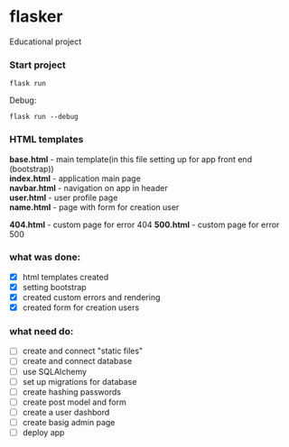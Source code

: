 # flasker
Educational project

### Start project
``` console
flask run
```

Debug:
``` console
flask run --debug
```

### HTML templates
<b>base.html</b> - main template(in this file setting up for app front end (bootstrap))<br/>
<b>index.html</b> - application main page<br/>
<b>navbar.html</b> - navigation on app in header<br/>
<b>user.html</b> - user profile page<br/>
<b>name.html</b> - page with form for creation user

<b>404.html</b> - custom page for error 404
<b>500.html</b> - custom page for error 500

### what was done:
- [x] html templates created<br/>
- [x] setting bootstrap<br/>
- [x] created custom errors and rendering<br/>
- [x] created form for creation users

### what need do:
- [ ] create and connect "static files"<br/>
- [ ] create and connect database<br/>
- [ ] use SQLAlchemy<br/>
- [ ] set up migrations for database<br/>
- [ ] create hashing passwords<br/>
- [ ] create post model and form<br/>
- [ ] create a user dashbord<br/>
- [ ] create basig admin page<br/>
- [ ] deploy app